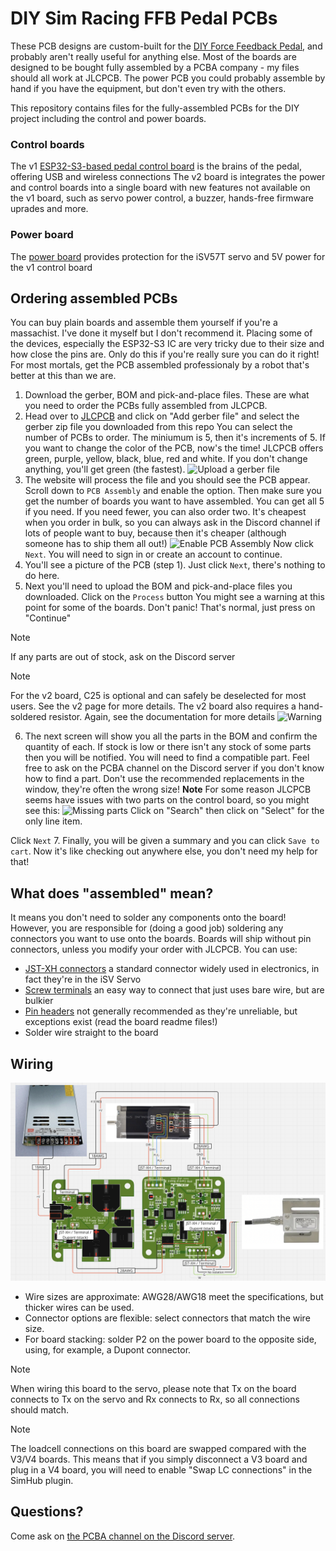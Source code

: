 # DIY Sim Racing FFB Pedal PCBs
These PCB designs are custom-built for the [DIY Force Feedback Pedal](https://github.com/ChrGri/DIY-Sim-Racing-FFB-Pedal), and probably aren't really useful for anything else. Most of the boards are designed to be bought fully assembled by a PCBA company - my files should all work at JLCPCB. The power PCB you could probably assemble by hand if you have the equipment, but don't even try with the others.

This repository contains files for the fully-assembled PCBs for the DIY project including the control and power boards.

### Control boards
The v1 [ESP32-S3-based pedal control board](control-board/readme.md) is the brains of the pedal, offering USB and wireless connections
The v2 board is integrates the power and control boards into a single board with new features not available on the v1 board, such as servo power control, a buzzer, hands-free firmware uprades and more.

### Power board
The [power board](power-board/readme.md) provides protection for the iSV57T servo and 5V power for the v1 control board

## Ordering assembled PCBs
You can buy plain boards and assemble them yourself if you're a massachist. I've done it myself but I don't recommend it. Placing some of the devices, especially the ESP32-S3 IC are very tricky due to their size and how close the pins are. Only do this if you're really sure you can do it right! For most mortals, get the PCB assembled professionaly by a robot that's better at this than we are.

1. Download the gerber, BOM and pick-and-place files. These are what you need to order the PCBs fully assembled from JLCPCB.
2. Head over to [JLCPCB](https://jlcpcb.com/quote) and click on "Add gerber file" and select the gerber zip file you downloaded from this repo
You can select the number of PCBs to order. The miniumum is 5, then it's increments of 5. If you want to change the color of the PCB, now's the time! JLCPCB offers green, purple, yellow, black, blue, red and white. If you don't change anything, you'll get green (the fastest).
![Upload a gerber file](images/ordering/1-add-gerber.png)
3. The website will process the file and you should see the PCB appear. Scroll down to `PCB Assembly` and enable the option. Then make sure you get the number of boards you want to have assembled. You can get all 5 if you need. If you need fewer, you can also order two. It's cheapest when you order in bulk, so you can always ask in the Discord channel if lots of people want to buy, because then it's cheaper (although someone has to ship them all out!)
![Enable PCB Assembly](images/ordering//3-select-pcba.png)
Now click `Next`. You will need to sign in or create an account to continue.
4. You'll see a picture of the PCB (step 1). Just click `Next`, there's nothing to do here.
5. Next you'll need to upload the BOM and pick-and-place files you downloaded. Click on the `Process` button
You might see a warning at this point for some of the boards. Don't panic! That's normal, just press on "Continue"
 > [!NOTE]
 > If any parts are out of stock, ask on the Discord server

 > [!NOTE]
 > For the v2 board, C25 is optional and can safely be deselected for most users. See the v2 page for more details. The v2 board also requires a hand-soldered resistor. Again, see the documentation for more details
![Warning](images/ordering/5-error.png)
6. The next screen will show you all the parts in the BOM and confirm the quantity of each. If stock is low or there isn't any stock of some parts then you will be notified. You will need to find a compatible part. Feel free to ask on the PCBA channel on the Discord server if you don't know how to find a part. Don't use the recommended replacements in the window, they're often the wrong size!
**Note**
For some reason JLCPCB seems have issues with two parts on the control board, so you might see this:
![Missing parts](images/ordering/6-unmatched-parts.png)
Click on "Search" then click on "Select" for the only line item.

Click `Next`
7. Finally, you will be given a summary and you can click `Save to cart`. Now it's like checking out anywhere else, you don't need my help for that!

## What does "assembled" mean?
It means you don't need to solder any components onto the board! However, you are responsible for (doing a good job) soldering any connectors you want to use onto the boards. Boards will ship without pin connectors, unless you modify your order with JLCPCB. You can use:
- [JST-XH connectors](https://www.aliexpress.us/item/4000120545240.html) a standard connector widely used in electronics, in fact they're in the iSV Servo
- [Screw terminals](https://www.aliexpress.us/item/1005001677869988.html) an easy way to connect that just uses bare wire, but are bulkier
- [Pin headers](https://www.aliexpress.us/item/1005001514058091.html) not generally recommended as they're unreliable, but exceptions exist (read the board readme files!)
- Solder wire straight to the board

## Wiring
![Wiring Diagram](images/pcba-wiring.png) 
- Wire sizes are approximate: AWG28/AWG18 meet the specifications, but thicker wires can be used.
- Connector options are flexible: select connectors that match the wire size.
- For board stacking: solder P2 on the power board to the opposite side, using, for example, a Dupont connector.

 > [!NOTE]
 > When wiring this board to the servo, please note that Tx on the board connects to Tx on the servo and Rx connects to Rx, so all connections should match.

 > [!NOTE]
 > The loadcell connections on this board are swapped compared with the V3/V4 boards. This means that if you simply disconnect a V3 board and plug in a V4 board, you will need to enable "Swap LC connections" in the SimHub plugin.

## Questions?
Come ask on [the PCBA channel on the Discord server](https://discord.gg/zTfQaxpAUz).